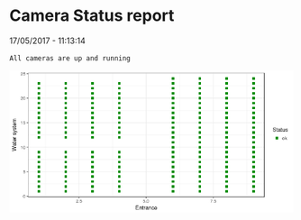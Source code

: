 Camera Status report
================
17/05/2017 - 11:13:14

    All cameras are up and running

![](camreport_files/figure-markdown_github/unnamed-chunk-2-1.png)
